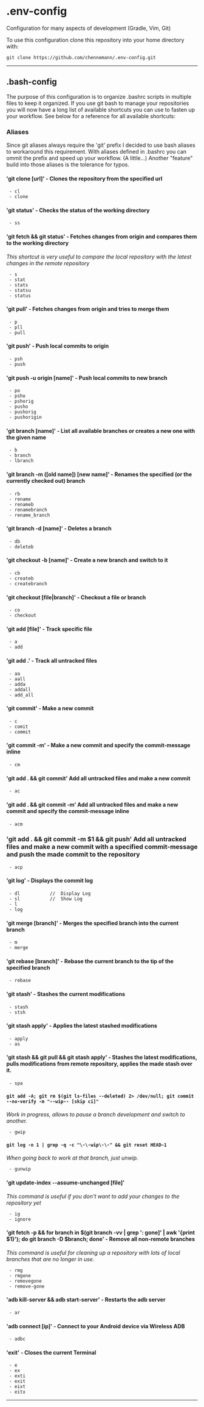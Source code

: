 # .env-config
Configuration for many aspects of development (Gradle, Vim, Git)


To use this configuration clone this repository into your home directory with:
```
git clone https://github.com/chennemann/.env-config.git
```

- - - -

## .bash-config

The purpose of this configuration is to organize .bashrc scripts in multiple files to keep it organized.
If you use git bash to manage your repositories you will now have a long list of available shortcuts you can use to fasten up your workflow. See below for a reference for all available shortcuts:

### Aliases

Since git aliases always require the 'git' prefix I decided to use bash aliases to workaround this requirement.
With aliases defined in .bashrc you can ommit the prefix and speed up your workflow. (A little...)
Another "feature" build into those aliases is the tolerance for typos.

#### 'git clone [url]' - Clones the repository from the specified url
```
 - cl
 - clone
```

#### 'git status' - Checks the status of the working directory
```
 - ss
```

#### 'git fetch && git status' - Fetches changes from origin and compares them to the working directory
_This shortcut is very useful to compare the local repository with the latest changes in the remote repository_
```
 - s
 - stat
 - stats
 - statsu
 - status
```

#### 'git pull' - Fetches changes from origin and tries to merge them
```
 - p
 - pll
 - pull
```

#### 'git push' - Push local commits to origin
```
 - psh
 - push
```

#### 'git push -u origin [name]' - Push local commits to new branch
```
 - po
 - psho
 - pshorig
 - pusho
 - pushorig
 - pushorigin
```
#### 'git branch [name]' - List all available branches or creates a new one with the given name
```
 - b
 - branch
 - lbranch
```

#### 'git branch -m ([old name]) [new name]' - Renames the specified (or the currently checked out) branch
```
 - rb
 - rename
 - renameb
 - renamebranch
 - rename_branch
```

#### 'git branch -d [name]' - Deletes a branch
```
 - db
 - deleteb
```

#### 'git checkout -b [name]' - Create a new branch and switch to it
```
 - cb
 - createb
 - createbranch
```

#### 'git checkout [file|branch]' - Checkout a file or branch
```
 - co
 - checkout
```

#### 'git add [file]' - Track specific file
```
 - a
 - add
```

#### 'git add .' - Track all untracked files
```
 - aa
 - aall
 - adda
 - addall
 - add_all
```

#### 'git commit' - Make a new commit
```
 - c
 - comit
 - commit
```

#### 'git commit -m' - Make a new commit and specify the commit-message inline
```
 - cm
```

#### 'git add . && git commit' Add all untracked files and make a new commit
```
 - ac
```

#### 'git add . && git commit -m' Add all untracked files and make a new commit and specify the commit-message inline
```
 - acm
```

### 'git add . && git commit -m $1 && git push' Add all untracked files and make a new commit with a specified commit-message and push the made commit to the repository
```
 - acp
```

#### 'git log' - Displays the commit log
```
 - dl           //  Display Log
 - sl           //  Show Log
 - l      
 - log
```

#### 'git merge [branch]' - Merges the specified branch into the current branch
```
 - m
 - merge
```

#### 'git rebase [branch]' - Rebase the current branch to the tip of the specified branch
```
 - rebase
```

#### 'git stash' - Stashes the current modifications
```
 - stash
 - stsh
```

#### 'git stash apply' - Applies the latest stashed modifications
```
 - apply
 - as
```

#### 'git stash && git pull && git stash apply' - Stashes the latest modifications, pulls modifications from remote repository, applies the made stash over it.
```
 - spa
```

#### `git add -A; git rm $(git ls-files --deleted) 2> /dev/null; git commit --no-verify -m "--wip-- [skip ci]"`
_Work in progress, allows to pause a branch development and switch to another._
```
 - gwip
```

#### `git log -n 1 | grep -q -c "\-\-wip\-\-" && git reset HEAD~1`
_When going back to work at that branch, just unwip._
```
 - gunwip
```

#### 'git update-index --assume-unchanged [file]'
_This command is useful if you don't want to add your changes to the repository yet_
```
 - ig
 - ignore
```

#### 'git fetch -p && for branch in $(git branch -vv | grep ': gone]' | awk '{print $1}'); do git branch -D $branch; done' - Remove all non-remote branches
_This command is useful for cleaning up a repository with lots of local branches that are no longer in use._

```
 - rmg
 - rmgone
 - removegone
 - remove-gone
```

#### 'adb kill-server && adb start-server' - Restarts the adb server
```
 - ar
```

#### 'adb connect [ip]' - Connect to your Android device via Wireless ADB
```
 - adbc
```

#### 'exit' - Closes the current Terminal
```
 - e
 - ex
 - exti
 - exit
 - eixt
 - eitx
```

- - - -
